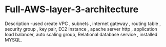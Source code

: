 # Full-AWS-layer-3-architecture
Description -used create VPC , subnets , internet gateway , routing table , security group , key pair, EC2 instance , apache server http , application load balancer, auto scaling group, Relational database service , installed MYSQL.
